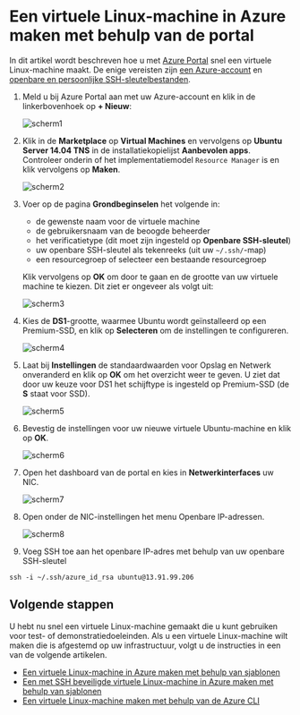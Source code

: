 <properties
    pageTitle="Een virtuele Linux-machine maken met behulp van de Azure-portal | Microsoft Azure"
    description="Een virtuele Linux-machine maken met behulp van de Azure-portal."
    services="virtual-machines-linux"
    documentationCenter=""
    authors="vlivech"
    manager="timlt"
    editor=""
    tags="azure-resource-manager"
/>

<tags
    ms.service="virtual-machines-linux"
    ms.workload="infrastructure-services"
    ms.tgt_pltfrm="vm-linux"
    ms.devlang="na"
    ms.topic="hero-article"
    ms.date="08/18/2016"
    ms.author="v-livech"
/>

# Een virtuele Linux-machine in Azure maken met behulp van de portal


In dit artikel wordt beschreven hoe u met [Azure Portal](https://portal.azure.com/) snel een virtuele Linux-machine maakt. De enige vereisten zijn [een Azure-account](https://azure.microsoft.com/pricing/free-trial/) en [openbare en persoonlijke SSH-sleutelbestanden](virtual-machines-linux-mac-create-ssh-keys.md).


1. Meld u bij Azure Portal aan met uw Azure-account en klik in de linkerbovenhoek op **+ Nieuw**:

    ![scherm1](../media/virtual-machines-linux-quick-create-portal/screen1.png)

2. Klik in de **Marketplace** op **Virtual Machines** en vervolgens op **Ubuntu Server 14.04 TNS** in de installatiekopielijst **Aanbevolen apps**.  Controleer onderin of het implementatiemodel `Resource Manager` is en klik vervolgens op **Maken**.

    ![scherm2](../media/virtual-machines-linux-quick-create-portal/screen2.png)

3. Voer op de pagina **Grondbeginselen** het volgende in:
    - de gewenste naam voor de virtuele machine
    - de gebruikersnaam van de beoogde beheerder
    - het verificatietype (dit moet zijn ingesteld op **Openbare SSH-sleutel**)
    - uw openbare SSH-sleutel als tekenreeks (uit uw `~/.ssh/`-map)
    - een resourcegroep of selecteer een bestaande resourcegroep

    Klik vervolgens op **OK** om door te gaan en de grootte van uw virtuele machine te kiezen. Dit ziet er ongeveer als volgt uit:

    ![scherm3](../media/virtual-machines-linux-quick-create-portal/screen3.png)

4. Kies de **DS1**-grootte, waarmee Ubuntu wordt geïnstalleerd op een Premium-SSD, en klik op **Selecteren** om de instellingen te configureren.

    ![scherm4](../media/virtual-machines-linux-quick-create-portal/screen4.png)

5. Laat bij **Instellingen** de standaardwaarden voor Opslag en Netwerk onveranderd en klik op **OK** om het overzicht weer te geven.  U ziet dat door uw keuze voor DS1 het schijftype is ingesteld op Premium-SSD (de **S** staat voor SSD).

    ![scherm5](../media/virtual-machines-linux-quick-create-portal/screen5.png)

6. Bevestig de instellingen voor uw nieuwe virtuele Ubuntu-machine en klik op **OK**.

    ![scherm6](../media/virtual-machines-linux-quick-create-portal/screen6.png)

7. Open het dashboard van de portal en kies in **Netwerkinterfaces** uw NIC.

    ![scherm7](../media/virtual-machines-linux-quick-create-portal/screen7.png)

8. Open onder de NIC-instellingen het menu Openbare IP-adressen.

    ![scherm8](../media/virtual-machines-linux-quick-create-portal/screen8.png)

9. Voeg SSH toe aan het openbare IP-adres met behulp van uw openbare SSH-sleutel

```
ssh -i ~/.ssh/azure_id_rsa ubuntu@13.91.99.206
```

## Volgende stappen

U hebt nu snel een virtuele Linux-machine gemaakt die u kunt gebruiken voor test- of demonstratiedoeleinden. Als u een virtuele Linux-machine wilt maken die is afgestemd op uw infrastructuur, volgt u de instructies in een van de volgende artikelen.

- [Een virtuele Linux-machine in Azure maken met behulp van sjablonen](virtual-machines-linux-cli-deploy-templates.md)
- [Een met SSH beveiligde virtuele Linux-machine in Azure maken met behulp van sjablonen](virtual-machines-linux-create-ssh-secured-vm-from-template.md)
- [Een virtuele Linux-machine maken met behulp van de Azure CLI](virtual-machines-linux-create-cli-complete.md)



<!--HONumber=sep16_HO1-->


